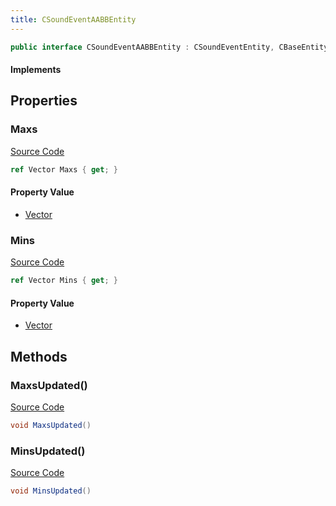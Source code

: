 ```yaml
---
title: CSoundEventAABBEntity
---
```


```csharp
public interface CSoundEventAABBEntity : CSoundEventEntity, CBaseEntity, CEntityInstance, ISchemaClass<CEntityInstance>, ISchemaClass<CBaseEntity>, ISchemaClass<CSoundEventEntity>, ISchemaClass<CSoundEventAABBEntity>, ISchemaField, ISchemaClass, INativeHandle
```

#### Implements

## Properties

### Maxs

[Source Code](https://github.com/swiftly-solution/swiftlys2/blob/beta/managed/src/SwiftlyS2.Generated/Schemas/Interfaces/CSoundEventAABBEntity.cs#L18)

```csharp
ref Vector Maxs { get; }
```

#### Property Value

- [Vector](/docs/api/shared/natives/vector)

### Mins

[Source Code](https://github.com/swiftly-solution/swiftlys2/blob/beta/managed/src/SwiftlyS2.Generated/Schemas/Interfaces/CSoundEventAABBEntity.cs#L16)

```csharp
ref Vector Mins { get; }
```

#### Property Value

- [Vector](/docs/api/shared/natives/vector)

## Methods

### MaxsUpdated()

[Source Code](https://github.com/swiftly-solution/swiftlys2/blob/beta/managed/src/SwiftlyS2.Generated/Schemas/Interfaces/CSoundEventAABBEntity.cs#L21)

```csharp
void MaxsUpdated()
```

### MinsUpdated()

[Source Code](https://github.com/swiftly-solution/swiftlys2/blob/beta/managed/src/SwiftlyS2.Generated/Schemas/Interfaces/CSoundEventAABBEntity.cs#L20)

```csharp
void MinsUpdated()
```

